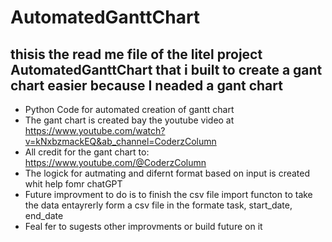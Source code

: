 # AutomatedGanttChart
## thisis the read me file of the litel project AutomatedGanttChart that i built to create a gant chart easier because I neaded a gant chart
- Python Code for automated creation of gantt chart
- The gant chart is created bay the youtube video at https://www.youtube.com/watch?v=kNxbzmackEQ&ab_channel=CoderzColumn
- All credit for the gant chart to: https://www.youtube.com/@CoderzColumn
- The logick for autmating and difernt format based on input is created whit help fomr chatGPT
- Future improvment to do is to finish the csv file import functon to take the data entayrerly form a csv file in the formate task, start_date, end_date
- Feal fer to sugests other improvments or build future on it
